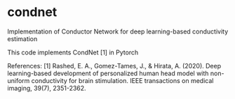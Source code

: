 # condnet
Implementation of Conductor Network for deep learning-based conductivity estimation

This code implements CondNet [1] in Pytorch


References:
[1] Rashed, E. A., Gomez-Tames, J., & Hirata, A. (2020). Deep learning-based development of personalized human head model with non-uniform conductivity for brain stimulation. IEEE transactions on medical imaging, 39(7), 2351-2362.
